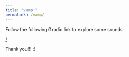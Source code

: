 ```yaml
---
title: "vamp!"
permalink: /vamp/
---
```


Follow the following Gradio link to explore some sounds:

<a href="https://e704b3f55b366a06.gradio.app">/</a>

Thank you!!! :)